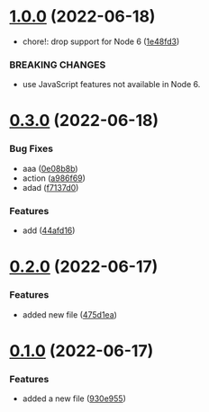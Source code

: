 # [1.0.0](https://github.com/sarafpradumna/Test-repo/compare/v0.3.0...v1.0.0) (2022-06-18)


* chore!: drop support for Node 6 ([1e48fd3](https://github.com/sarafpradumna/Test-repo/commit/1e48fd35aad2de6c747755ecbb272f8fb1d200c0))


### BREAKING CHANGES

* use JavaScript features not available in Node 6.



# [0.3.0](https://github.com/sarafpradumna/Test-repo/compare/v0.2.0...v0.3.0) (2022-06-18)


### Bug Fixes

* aaa ([0e08b8b](https://github.com/sarafpradumna/Test-repo/commit/0e08b8b31990033eaf24c090fb105ba2decdbb4d))
* action ([a986f69](https://github.com/sarafpradumna/Test-repo/commit/a986f693adf725f1bed2629a7458f212753ac369))
* adad ([f7137d0](https://github.com/sarafpradumna/Test-repo/commit/f7137d0c50f3b545ef8908f610883da02f30da1a))


### Features

* add ([44afd16](https://github.com/sarafpradumna/Test-repo/commit/44afd163a7bde6ec24257567d89081262858d283))



# [0.2.0](https://github.com/sarafpradumna/Test-repo/compare/v0.1.0...v0.2.0) (2022-06-17)


### Features

* added new file ([475d1ea](https://github.com/sarafpradumna/Test-repo/commit/475d1ea0045d4b5c46f0034b7ff1c97b14816f3f))



# [0.1.0](https://github.com/sarafpradumna/Test-repo/compare/930e955df2f78e25a3ca2cb62e98b441b623a76c...v0.1.0) (2022-06-17)


### Features

* added a new file ([930e955](https://github.com/sarafpradumna/Test-repo/commit/930e955df2f78e25a3ca2cb62e98b441b623a76c))



